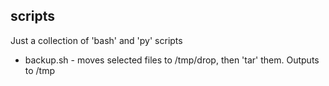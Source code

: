 ## scripts
Just a collection of 'bash' and 'py' scripts

* backup.sh - moves selected files to /tmp/drop, then 'tar' them. Outputs to /tmp
